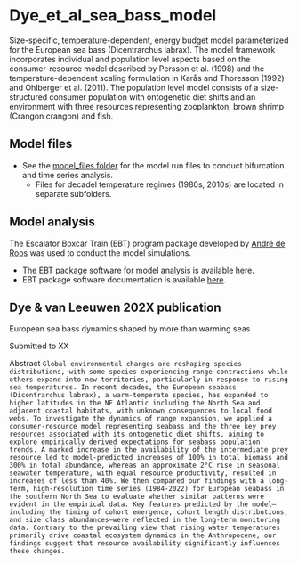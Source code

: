 # Dye_et_al_sea_bass_model
Size-specific, temperature-dependent, energy budget model parameterized for the European sea bass (Dicentrarchus labrax). 
The model framework incorporates individual and population level aspects based on the consumer-resource model described by Persson et al. (1998) and the temperature-dependent scaling formulation in Karås and Thoresson (1992) and Ohlberger et al. (2011).
The population level model consists of a size-structured consumer population with ontogenetic diet shifts and an environment with three resources representing zooplankton, brown shrimp (Crangon crangon) and fish. 

## Model files
-  See the [model_files folder](https://github.com/bassdye/Dye_et_al_seabass_model/tree/main/model_files) for the model run files to conduct bifurcation and time series analysis.
    - Files for decadel temperature regimes (1980s, 2010s) are located in separate subfolders.

## Model analysis
The Escalator Boxcar Train (EBT) program package developed by [André de Roos](https://staff.fnwi.uva.nl/a.m.deroos/index.html) was used to conduct the model simulations.
- The EBT package software for model analysis is available [here](https://staff.fnwi.uva.nl/a.m.deroos/EBT/Software/index.html). 
- EBT package software documentation is available [here](https://staff.fnwi.uva.nl/a.m.deroos/EBT/Documentation/index.html).

## Dye & van Leeuwen 202X publication
European sea bass dynamics shaped by more than warming seas

Submitted to XX

Abstract
`Global environmental changes are reshaping species distributions, with some species experiencing range contractions while others expand into new territories, particularly in response to rising sea temperatures. In recent decades, the European seabass (Dicentrarchus labrax), a warm-temperate species, has expanded to higher latitudes in the NE Atlantic including the North Sea and adjacent coastal habitats, with unknown consequences to local food webs. To investigate the dynamics of range expansion, we applied a consumer-resource model representing seabass and the three key prey resources associated with its ontogenetic diet shifts, aiming to explore empirically derived expectations for seabass population trends. A marked increase in the availability of the intermediate prey resource led to model-predicted increases of 100% in total biomass and 300% in total abundance, whereas an approximate 2°C rise in seasonal seawater temperature, with equal resource productivity, resulted in increases of less than 40%. We then compared our findings with a long-term, high-resolution time series (1984-2022) for European seabass in the southern North Sea to evaluate whether similar patterns were evident in the empirical data. Key features predicted by the model—including the timing of cohort emergence, cohort length distributions, and size class abundances—were reflected in the long-term monitoring data. Contrary to the prevailing view that rising water temperatures primarily drive coastal ecosystem dynamics in the Anthropocene, our findings suggest that resource availability significantly influences these changes.
`
